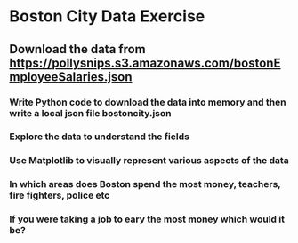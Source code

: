 # Boston City Data Exercise
## Download the data from https://pollysnips.s3.amazonaws.com/bostonEmployeeSalaries.json 
### Write Python code to download the data into memory and then write a local json file bostoncity.json
### Explore the data to understand the fields 
### Use Matplotlib to visually represent various aspects of the data 
### In which areas does Boston spend the most money, teachers, fire fighters, police etc
### If you were taking a job to eary the most money which would it be?
